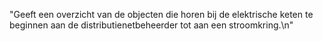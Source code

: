 "Geeft een overzicht van de objecten die horen bij de elektrische keten te beginnen aan de distributienetbeheerder tot aan een stroomkring.\n"